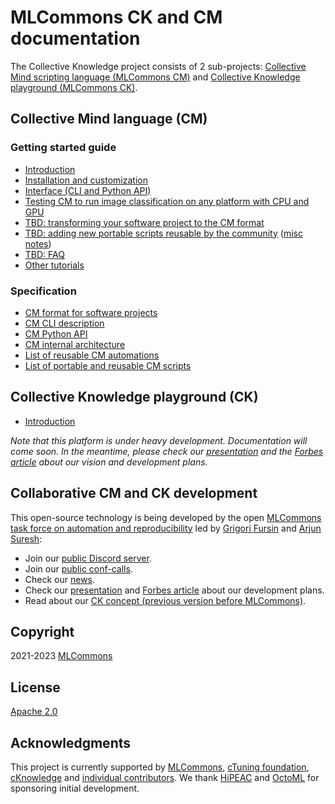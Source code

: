 # MLCommons CK and CM documentation

The Collective Knowledge project consists of 2 sub-projects:
[Collective Mind scripting language (MLCommons CM)](#collective-mind-language-cm) 
and
[Collective Knowledge playground (MLCommons CK)](#collective-knowledge-playground-ck).


## Collective Mind language (CM)

### Getting started guide

* [Introduction](introduction-cm.md)
* [Installation and customization](installation.md)
* [Interface (CLI and Python API)](interface.md)
* [Testing CM to run image classification on any platform with CPU and GPU](tutorials/modular-image-classification.md)
* [TBD: transforming your software project to the CM format](tutorials/transform-your-project-to-cm.md)
* [TBD: adding new portable scripts reusable by the community](tutorials/add-new-script.md) ([misc notes](tutorials/scripts.md#adding-new-artifacts-scripts-and-workflows-to-cm))
* [TBD: FAQ](faq.md)
* [Other tutorials](tutorials)

### Specification

* [CM format for software projects](specs/cm-repository.md)
* [CM CLI description](specs/cm-cli.md)
* [CM Python API](specs/cm-python-interface.md)
* [CM internal architecture](specs/cm-tool-architecture.md)
* [List of reusable CM automations](list_of_automations.md)
* [List of portable and reusable CM scripts](list_of_scripts.md)

## Collective Knowledge playground (CK)

* [Introduction](introduction-ck.md)

*Note that this platform is under heavy development. Documentation will come soon. 
 In the meantime, please check our [presentation](https://doi.org/10.5281/zenodo.7871070) 
 and the [Forbes article](https://www.forbes.com/sites/karlfreund/2023/04/05/nvidia-performance-trounces-all-competitors-who-have-the-guts-to-submit-to-mlperf-inference-30/?sh=3c38d2866676)
 about our vision and development plans.*

## Collaborative CM and CK development

This open-source technology is being developed by the open
[MLCommons task force on automation and reproducibility](https://github.com/mlcommons/ck/blob/master/docs/taskforce.md)
led by [Grigori Fursin](https://cKnowledge.org/gfursin) and
[Arjun Suresh](https://www.linkedin.com/in/arjunsuresh):

* Join our [public Discord server](https://discord.gg/JjWNWXKxwT).
* Join our [public conf-calls](https://docs.google.com/document/d/1zMNK1m_LhWm6jimZK6YE05hu4VH9usdbKJ3nBy-ZPAw).
* Check our [news](docs/news.md).
* Check our [presentation](https://doi.org/10.5281/zenodo.7871070) and [Forbes article](https://www.forbes.com/sites/karlfreund/2023/04/05/nvidia-performance-trounces-all-competitors-who-have-the-guts-to-submit-to-mlperf-inference-30/?sh=3c38d2866676) about our development plans.
* Read about our [CK concept (previous version before MLCommons)](https://arxiv.org/abs/2011.01149).


## Copyright

2021-2023 [MLCommons](https://mlcommons.org)

## License

[Apache 2.0](../LICENSE.md)

## Acknowledgments

This project is currently supported by [MLCommons](https://mlcommons.org), [cTuning foundation](https://www.linkedin.com/company/ctuning-foundation),
[cKnowledge](https://www.linkedin.com/company/cknowledge) and [individual contributors](https://github.com/mlcommons/ck/blob/master/CONTRIBUTING.md).
We thank [HiPEAC](https://hipeac.net) and [OctoML](https://octoml.ai) for sponsoring initial development.
